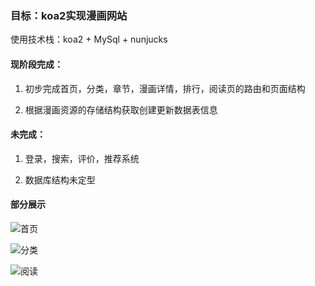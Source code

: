 ### 目标：koa2实现漫画网站

使用技术栈：koa2 + MySql + nunjucks

#### 现阶段完成：

1. 初步完成首页，分类，章节，漫画详情，排行，阅读页的路由和页面结构

2. 根据漫画资源的存储结构获取创建更新数据表信息

#### 未完成：

1. 登录，搜索，评价，推荐系统

2. 数据库结构未定型

#### 部分展示

![首页]('./lib/readmeImg/home.jpg')

![分类]('./lib/readmeImg/category.jpg')

![阅读]('./lib/readmeImg/comicPage.jpg')
